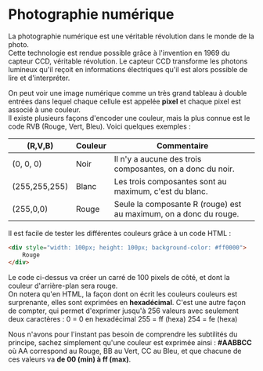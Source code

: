 # Photographie numérique

La photographie numérique est une véritable révolution dans le monde de la photo.  
Cette technologie est rendue possible grâce à l'invention en 1969 du capteur CCD, véritable révolution. Le capteur CCD
transforme les photons lumineux qu'il reçoit en informations électriques qu'il est alors possible de lire et
d'interpréter.

On peut voir une image numérique comme un très grand tableau à double entrées dans lequel chaque cellule est appelée **pixel** et chaque pixel est associé à une couleur.  
Il existe plusieurs façons d'encoder une couleur, mais la plus connue est le code RVB (Rouge, Vert, Bleu). Voici
quelques exemples :

| (R,V,B)       | Couleur | Commentaire                                                       |
|---------------|---------|-------------------------------------------------------------------|
| (0, 0, 0)     | Noir    | Il n'y a aucune des trois composantes, on a donc du noir.         |
| (255,255,255) | Blanc   | Les trois composantes sont au maximum, c'est du blanc.            |
| (255,0,0)     | Rouge   | Seule la composante R (rouge) est au maximum, on a donc du rouge. |

Il est facile de tester les différentes couleurs grâce à un code HTML :
```html
<div style="width: 100px; height: 100px; background-color: #ff0000">
    Rouge
</div>
```

Le code ci-dessus va créer un carré de 100 pixels de côté, et dont la couleur d'arrière-plan sera rouge.  
On notera qu'en HTML, la façon dont on écrit les couleurs couleurs est surprenante, elles sont exprimées en **hexadécimal**. C'est une autre façon de compter, qui permet d'exprimer jusqu'à 256 valeurs avec seulement deux caractères :
0 = 0 en hexadécimal
255 = ff (hexa)
254 = fe (hexa)

Nous n'avons pour l'instant pas besoin de comprendre les subtilités du principe, sachez simplement qu'une couleur est exprimée ainsi : **#AABBCC** où AA correspond au Rouge, BB au Vert, CC au Bleu, et que chacune de ces valeurs va **de 00 (min) à ff (max)**.